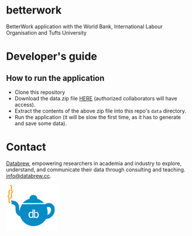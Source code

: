 # betterwork
BetterWork application with the World Bank, International Labour Organisation and Tufts University

# Developer's guide

## How to run the application

- Clone this repository
- Download the data.zip file [HERE](https://drive.google.com/file/d/1XQkvANbDUAKzlTsMv1nxZBQdBsvyBeeO/view?usp=sharing) (authorized collaborators will have access).
- Extract the contents of the above zip file into this repo's `data` directory.
- Run the application (it will be slow the first time, as it has to generate and save some data).

Contact
=======

[Databrew](http://www.databrew.cc), empowering researchers in academia and industry to explore, understand, and communicate their data through consulting and teaching. <a href="mailto:info@databrew.cc?Subject=Hello" target="_top">info@databrew.cc</a>.

<img align="center" src="logo_clear.png" alt="http://databrew.cc">
